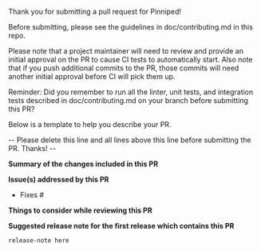Thank you for submitting a pull request for Pinniped!

Before submitting, please see the guidelines in doc/contributing.md in this repo.

Please note that a project maintainer will need to review and provide an
initial approval on the PR to cause CI tests to automatically start.
Also note that if you push additional commits to the PR, those commits
will need another initial approval before CI will pick them up.

Reminder: Did you remember to run all the linter, unit tests, and integration tests
described in doc/contributing.md on your branch before submitting this PR?

Below is a template to help you describe your PR.

-- Please delete this line and all lines above this line before submitting the PR. Thanks! --

**Summary of the changes included in this PR**

**Issue(s) addressed by this PR**
- Fixes #

**Things to consider while reviewing this PR**

**Suggested release note for the first release which contains this PR**

```
release-note here
```
